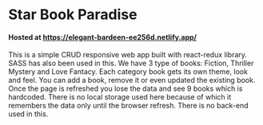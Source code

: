 # Star Book Paradise

#### Hosted at https://elegant-bardeen-ee256d.netlify.app/

This is a simple CRUD responsive web app built with react-redux library. SASS has also been used in this. We have 3 type of books: Fiction, Thriller Mystery and Love Fantacy. Each category book gets its own theme, look and feel.
You can add a book, remove it or even updated the existing book. Once the page is refreshed you lose the data and see 9 books which is hardcoded. There is no local storage used here because of which it remembers the data only until the browser refresh. There is no back-end used in this.
